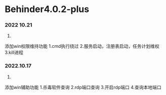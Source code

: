 # Behinder4.0.2-plus

### 2022 10.21  
1.

 添加win权限维持功能
   1.cmd执行绕过
   2.服务启动，注册表启动，任务计划维权
   3.kill进程


### 2022.10.17

  1.

 添加win辅助功能
   1.杀毒软件查询
   2.rdp端口查询
   3.开启rdp端口
   4.查询本地端口
